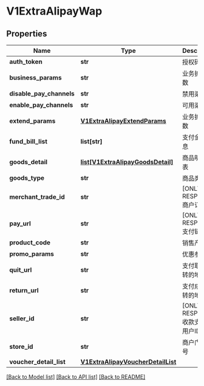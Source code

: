 # V1ExtraAlipayWap

## Properties
Name | Type | Description | Notes
------------ | ------------- | ------------- | -------------
**auth_token** | **str** | 授权码 | 
**business_params** | **str** | 业务扩展参数 | 
**disable_pay_channels** | **str** | 禁用渠道 | 
**enable_pay_channels** | **str** | 可用渠道 | 
**extend_params** | [**V1ExtraAlipayExtendParams**](V1ExtraAlipayExtendParams.md) | 业务扩展参数 | [optional] 
**fund_bill_list** | **list[str]** | 支付金额信息 | [optional] 
**goods_detail** | [**list[V1ExtraAlipayGoodsDetail]**](V1ExtraAlipayGoodsDetail.md) | 商品明细列表 | [optional] 
**goods_type** | **str** | 商品类型 | 
**merchant_trade_id** | **str** | [ONLY IN RESPONSE] 商户订单号 | 
**pay_url** | **str** | [ONLY IN RESPONSE] 支付链接 | 
**product_code** | **str** | 销售产品码 | 
**promo_params** | **str** | 优惠参数 | 
**quit_url** | **str** | 支付取消跳转的地址 | 
**return_url** | **str** | 支付成功跳转的地址 | 
**seller_id** | **str** | [ONLY IN RESPONSE] 收款支付宝用户ID | 
**store_id** | **str** | 商户门店编号 | 
**voucher_detail_list** | [**V1ExtraAlipayVoucherDetailList**](V1ExtraAlipayVoucherDetailList.md) |  | [optional] 

[[Back to Model list]](../README.md#documentation-for-models) [[Back to API list]](../README.md#documentation-for-api-endpoints) [[Back to README]](../README.md)


